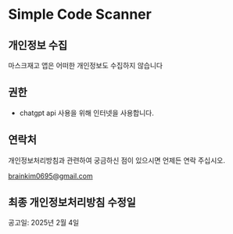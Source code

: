# Simple Code Scanner

## 개인정보 수집
마스크재고 앱은 어떠한 개인정보도 수집하지 않습니다

## 권한
- chatgpt api 사용을 위해 인터넷을 사용합니다.

## 연락처
개인정보처리방침과 관련하여 궁금하신 점이 있으시면 언제든 연락 주십시오.

brainkim0695@gmail.com


## 최종 개인정보처리방침 수정일
공고일: 2025년 2월 4일
